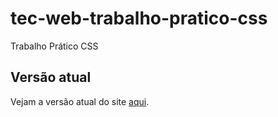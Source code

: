 # tec-web-trabalho-pratico-css
Trabalho Prático CSS

## Versão atual

Vejam a versão atual do site [aqui](https://htmlpreview.github.io/?https://github.com/bot-jonas/tec-web-trabalho-pratico-css/blob/main/index.html).
